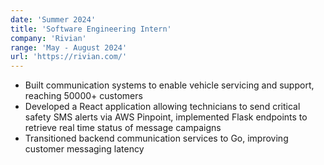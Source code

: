 ```yaml
---
date: 'Summer 2024'
title: 'Software Engineering Intern'
company: 'Rivian'
range: 'May - August 2024'
url: 'https://rivian.com/'
---
```


- Built communication systems to enable vehicle servicing and support, reaching 50000+ customers
- Developed a React application allowing technicians to send critical safety SMS alerts via AWS Pinpoint, implemented Flask endpoints to retrieve real time status of message campaigns
- Transitioned backend communication services to Go, improving customer messaging latency
